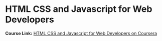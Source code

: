 # HTML CSS and Javascript for Web Developers

**Course Link:** [HTML CSS and Javascript for Web Developers on Coursera](https://www.coursera.org/learn/html-css-javascript-for-web-developers?)
